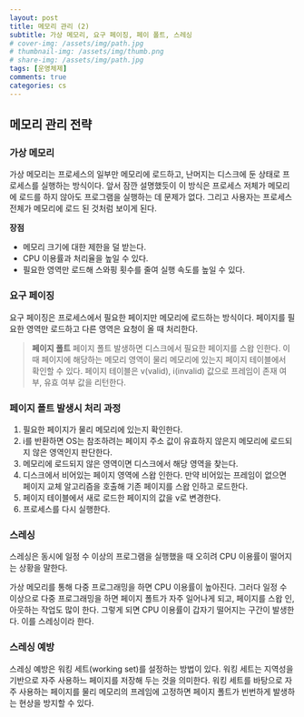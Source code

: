 ```yaml
---
layout: post
title: 메모리 관리 (2)
subtitle: 가상 메모리, 요구 페이징, 페이 폴트, 스레싱
# cover-img: /assets/img/path.jpg
# thumbnail-img: /assets/img/thumb.png
# share-img: /assets/img/path.jpg
tags: [운영체제]
comments: true
categories: cs
---
```

## 메모리 관리 전략
### 가상 메모리

가상 메모리는 프로세스의 일부만 메모리에 로드하고, 난머지는 디스크에 둔 상태로 프로세스를 실행하는 방식이다. 앞서 잠깐 설명했듯이 이 방식은 프로세스 저체가 메모리에 로드를 하지 않아도 프로그램을 실행하는 데 문제가 없다. 그리고 사용자는 프로세스 전체가 메모리에 로드 된 것처럼 보이게 된다.

**장점**

- 메모리 크기에 대한 제한을 덜 받는다.
- CPU 이용률과 처리율을 높일 수 있다.
- 필요한 영역만 로드해 스와핑 횟수를 줄여 실행 속도를 높일 수 있다.

### 요구 페이징

요구 페이징은 프로세스에서 필요한 페이지만 메모리에 로드하는 방식이다. 페이지를 필요한 영역만 로드하고 다른 영역은 요청이 올 때 처리한다.

> **페이지 폴트**
페이지 폴트 발생하면 디스크에서 필요한 페이지를 스왑 인한다.  이때 페이지에 해당하는 메모리 영역이 물리 메모리에 있는지 페이지 테이블에서 확인할 수 있다. 페이지 테이블은 v(valid), i(invalid) 값으로 프레임이 존재 여부, 유효 여부 값을 리턴한다.
>

### 페이지 폴트 발생시 처리 과정

1. 필요한 페이지가 물리 메모리에 있는지 확인한다.
2. i를 반환하면 OS는 참조하려는 페이지 주소 값이 유효하지 않은지 메모리에 로드되지 않은 영역인지 판단한다.
3. 메모리에 로드되지 않은 영역이면 디스크에서 해당 영역을 찾는다.
4. 디스크에서 비어있는 페이지 영역에 스왑 인한다. 만약 비어있는 프레임이 없으면 페이지 교체 알고리즘을 호출해 기존 페이지를 스왑 인하고 로드한다.
5. 페이지 테이블에서 새로 로드한 페이지의 값을 v로 변경한다.
6. 프로세스를 다시 실행한다.

### 스레싱

스레싱은 동시에 일정 수 이상의 프로그램을 실행했을 때 오히려 CPU 이용률이 떨어지는 상황을 말한다.

가상 메모리를 통해 다중 프로그래밍을 하면 CPU 이용률이 높아진다. 그러다 일정 수 이상으로 다중 프로그래밍을 하면 페이지 폴트가 자주 일어나게 되고,  페이지를 스왑 인, 아웃하는 작업도 많이 한다. 그렇게 되면 CPU 이용률이 갑자기 떨어지는 구간이 발생한다. 이를 스레싱이라 한다.

### **스레싱 예방**

스레싱 예방은 워킹 세트(working set)를 설정하는 방법이 있다. 워킹 세트는 지역성을 기반으로 자주 사용하느 페이지를 저장해 두는 것을 의미한다. 워킹 세트를 바탕으로 자주 사용하는 페이지를 물리 메모리의 프레임에 고정하면 페이지 폴트가 빈번하게 발생하는 현상을 방지할 수 있다.
